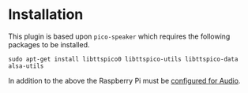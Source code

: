 # Installation

This plugin is based upon `pico-speaker` which requires the following packages
to be installed.

    sudo apt-get install libttspico0 libttspico-utils libttspico-data alsa-utils

In addition to the above the Raspberry Pi must be
[configured for Audio][adafruit-audio].

  [adafruit-audio]: https://learn.adafruit.com/speech-synthesis-on-the-raspberry-pi/setting-up-your-pi
